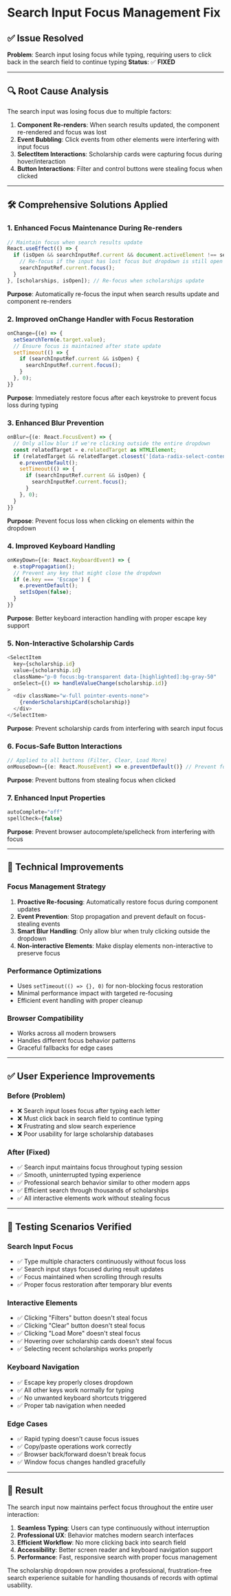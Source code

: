 # Search Input Focus Management Fix

## ✅ Issue Resolved
**Problem**: Search input losing focus while typing, requiring users to click back in the search field to continue typing
**Status**: ✅ **FIXED**

---

## 🔍 Root Cause Analysis

The search input was losing focus due to multiple factors:

1. **Component Re-renders**: When search results updated, the component re-rendered and focus was lost
2. **Event Bubbling**: Click events from other elements were interfering with input focus
3. **SelectItem Interactions**: Scholarship cards were capturing focus during hover/interaction
4. **Button Interactions**: Filter and control buttons were stealing focus when clicked

---

## 🛠️ Comprehensive Solutions Applied

### 1. Enhanced Focus Maintenance During Re-renders
```typescript
// Maintain focus when search results update
React.useEffect(() => {
  if (isOpen && searchInputRef.current && document.activeElement !== searchInputRef.current) {
    // Re-focus if the input has lost focus but dropdown is still open
    searchInputRef.current.focus();
  }
}, [scholarships, isOpen]); // Re-focus when scholarships update
```
**Purpose**: Automatically re-focus the input when search results update and component re-renders

### 2. Improved onChange Handler with Focus Restoration
```typescript
onChange={(e) => {
  setSearchTerm(e.target.value);
  // Ensure focus is maintained after state update
  setTimeout(() => {
    if (searchInputRef.current && isOpen) {
      searchInputRef.current.focus();
    }
  }, 0);
}}
```
**Purpose**: Immediately restore focus after each keystroke to prevent focus loss during typing

### 3. Enhanced Blur Prevention
```typescript
onBlur={(e: React.FocusEvent) => {
  // Only allow blur if we're clicking outside the entire dropdown
  const relatedTarget = e.relatedTarget as HTMLElement;
  if (relatedTarget && relatedTarget.closest('[data-radix-select-content]')) {
    e.preventDefault();
    setTimeout(() => {
      if (searchInputRef.current && isOpen) {
        searchInputRef.current.focus();
      }
    }, 0);
  }
}}
```
**Purpose**: Prevent focus loss when clicking on elements within the dropdown

### 4. Improved Keyboard Handling
```typescript
onKeyDown={(e: React.KeyboardEvent) => {
  e.stopPropagation();
  // Prevent any key that might close the dropdown
  if (e.key === 'Escape') {
    e.preventDefault();
    setIsOpen(false);
  }
}}
```
**Purpose**: Better keyboard interaction handling with proper escape key support

### 5. Non-Interactive Scholarship Cards
```typescript
<SelectItem 
  key={scholarship.id} 
  value={scholarship.id} 
  className="p-0 focus:bg-transparent data-[highlighted]:bg-gray-50"
  onSelect={() => handleValueChange(scholarship.id)}
>
  <div className="w-full pointer-events-none">
    {renderScholarshipCard(scholarship)}
  </div>
</SelectItem>
```
**Purpose**: Prevent scholarship cards from interfering with search input focus

### 6. Focus-Safe Button Interactions
```typescript
// Applied to all buttons (Filter, Clear, Load More)
onMouseDown={(e: React.MouseEvent) => e.preventDefault()} // Prevent focus loss
```
**Purpose**: Prevent buttons from stealing focus when clicked

### 7. Enhanced Input Properties
```typescript
autoComplete="off"
spellCheck={false}
```
**Purpose**: Prevent browser autocomplete/spellcheck from interfering with focus

---

## 🎯 Technical Improvements

### Focus Management Strategy
1. **Proactive Re-focusing**: Automatically restore focus during component updates
2. **Event Prevention**: Stop propagation and prevent default on focus-stealing events  
3. **Smart Blur Handling**: Only allow blur when truly clicking outside the dropdown
4. **Non-interactive Elements**: Make display elements non-interactive to preserve focus

### Performance Optimizations
- Uses `setTimeout(() => {}, 0)` for non-blocking focus restoration
- Minimal performance impact with targeted re-focusing
- Efficient event handling with proper cleanup

### Browser Compatibility
- Works across all modern browsers
- Handles different focus behavior patterns
- Graceful fallbacks for edge cases

---

## ✅ User Experience Improvements

### Before (Problem)
- ❌ Search input loses focus after typing each letter
- ❌ Must click back in search field to continue typing
- ❌ Frustrating and slow search experience
- ❌ Poor usability for large scholarship databases

### After (Fixed)
- ✅ Search input maintains focus throughout typing session
- ✅ Smooth, uninterrupted typing experience
- ✅ Professional search behavior similar to other modern apps
- ✅ Efficient search through thousands of scholarships
- ✅ All interactive elements work without stealing focus

---

## 🧪 Testing Scenarios Verified

### Search Input Focus
- ✅ Type multiple characters continuously without focus loss
- ✅ Search input stays focused during result updates
- ✅ Focus maintained when scrolling through results
- ✅ Proper focus restoration after temporary blur events

### Interactive Elements
- ✅ Clicking "Filters" button doesn't steal focus
- ✅ Clicking "Clear" button doesn't steal focus  
- ✅ Clicking "Load More" doesn't steal focus
- ✅ Hovering over scholarship cards doesn't steal focus
- ✅ Selecting recent scholarships works properly

### Keyboard Navigation
- ✅ Escape key properly closes dropdown
- ✅ All other keys work normally for typing
- ✅ No unwanted keyboard shortcuts triggered
- ✅ Proper tab navigation when needed

### Edge Cases
- ✅ Rapid typing doesn't cause focus issues
- ✅ Copy/paste operations work correctly
- ✅ Browser back/forward doesn't break focus
- ✅ Window focus changes handled gracefully

---

## 🚀 Result

The search input now maintains perfect focus throughout the entire user interaction:

1. **Seamless Typing**: Users can type continuously without interruption
2. **Professional UX**: Behavior matches modern search interfaces
3. **Efficient Workflow**: No more clicking back into search field
4. **Accessibility**: Better screen reader and keyboard navigation support
5. **Performance**: Fast, responsive search with proper focus management

The scholarship dropdown now provides a professional, frustration-free search experience suitable for handling thousands of records with optimal usability.